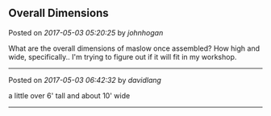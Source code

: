 ## Overall Dimensions
Posted on *2017-05-03 05:20:25* by *johnhogan*

What are the overall dimensions of maslow once assembled?  How high and wide, specifically.. I'm trying to figure out if it will fit in my workshop.

---

Posted on *2017-05-03 06:42:32* by *davidlang*

a little over 6' tall and about 10' wide

---

